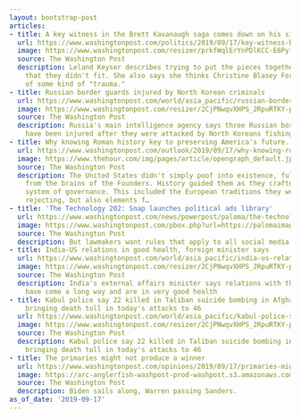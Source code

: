 ```yaml
---
layout: bootstrap-post
articles:
- title: A key witness in the Brett Kavanaugh saga comes down on his side
  url: https://www.washingtonpost.com/politics/2019/09/17/key-witness-brett-kavanaugh-saga-comes-down-his-side/
  image: https://www.washingtonpost.com/resizer/prkfWqlErYnPDlKCC-E6Pyfo56Y=/1484x0/arc-anglerfish-washpost-prod-washpost.s3.amazonaws.com/public/NGLKHCGYUYI6TINFCYVYVHE4UI.jpg
  source: The Washington Post
  description: Leland Keyser describes trying to put the pieces together and deciding
    that they didn't fit. She also says she thinks Christine Blasey Ford is the victim
    of some kind of "trauma."
- title: Russian border guards injured by North Korean criminals
  url: https://www.washingtonpost.com/world/asia_pacific/russian-border-guards-injured-by-north-korean-criminals/2019/09/17/98af423a-d94e-11e9-a1a5-162b8a9c9ca2_story.html
  image: https://www.washingtonpost.com/resizer/2CjPNwqvXHPS_2RpuRTKY-p3eVo=/1484x0/www.washingtonpost.com/pb/resources/img/twp-social-share.png
  source: The Washington Post
  description: Russia's main intelligence agency says three Russian border guards
    have been injured after they were attacked by North Koreans fishing illegally
- title: Why knowing Roman history key to preserving America's future...
  url: https://www.washingtonpost.com/outlook/2019/09/17/why-knowing-roman-history-is-key-preserving-americas-future/
  image: https://www.thehour.com/img/pages/article/opengraph_default.jpg
  source: The Washington Post
  description: The United States didn't simply poof into existence, fully formed,
    from the brains of the Founders. History guided them as they crafted the American
    system of governance. This included the European traditions they were partially
    rejecting, but also elements f…
- title: 'The Technology 202: Snap launches political ads library'
  url: https://www.washingtonpost.com/news/powerpost/paloma/the-technology-202/2019/09/17/the-technology-202-snap-launches-political-ads-library/5d7fae3a602ff171a5d735fb/
  image: https://www.washingtonpost.com/pbox.php?url=https://palomaimages.washingtonpost.com/pr2/3b4c1cfd06d1272e4ef6337aee761d01-4928-3280-70-8-4R3ORLGY4EI6TINFCYVYVHE4UI.jpg&w=1484&op=resize&opt=1&filter=antialias&t=20170517
  source: The Washington Post
  description: But lawmakers want rules that apply to all social media companies.
- title: India-US relations in good health, foreign minister says
  url: https://www.washingtonpost.com/world/asia_pacific/india-us-relations-in-good-health-foreign-minister-says/2019/09/17/6ec88ad2-d94c-11e9-a1a5-162b8a9c9ca2_story.html
  image: https://www.washingtonpost.com/resizer/2CjPNwqvXHPS_2RpuRTKY-p3eVo=/1484x0/www.washingtonpost.com/pb/resources/img/twp-social-share.png
  source: The Washington Post
  description: India's external affairs minister says relations with the United States
    have come a long way and are in very good health
- title: Kabul police say 22 killed in Taliban suicide bombing in Afghan capital,
    bringing death toll in today's attacks to 46
  url: https://www.washingtonpost.com/world/asia_pacific/kabul-police-say-22-killed-in-taliban-suicide-bombing-in-afghan-capital-bringing-death-toll-in-todays-attacks-to-46/2019/09/17/f425a996-d94a-11e9-a1a5-162b8a9c9ca2_story.html
  image: https://www.washingtonpost.com/resizer/2CjPNwqvXHPS_2RpuRTKY-p3eVo=/1484x0/www.washingtonpost.com/pb/resources/img/twp-social-share.png
  source: The Washington Post
  description: Kabul police say 22 killed in Taliban suicide bombing in Afghan capital,
    bringing death toll in today's attacks to 46
- title: The primaries might not produce a winner
  url: https://www.washingtonpost.com/opinions/2019/09/17/primaries-might-not-produce-winner/
  image: https://arc-anglerfish-washpost-prod-washpost.s3.amazonaws.com/public/QIMUP2DRVII6THVUBAUPKOEQCM.jpg
  source: The Washington Post
  description: Biden sails along, Warren passing Sanders.
as_of_date: '2019-09-17'
---
```


